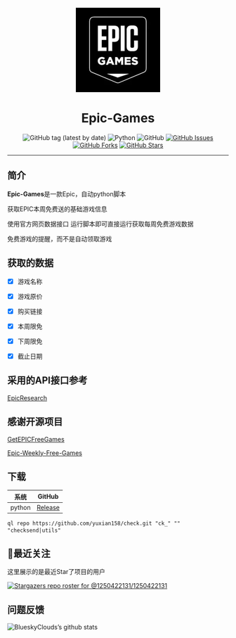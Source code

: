 <div align="center">

![](https://raw.githubusercontent.com/ilhmtfmlt2/Epic-Games/main/img/Epic.jpg)

# Epic-Games

![GitHub tag (latest by date)](https://img.shields.io/github/v/tag/ilhmtfmlt2/Epic-Games?label=version)
![Python](https://img.shields.io/badge/Python-3.9|3.8-blue)
![GitHub](https://img.shields.io/github/license/ilhmtfmlt2/Epic-Games)
[![GitHub Issues](https://img.shields.io/github/issues/ilhmtfmlt2/Epic-Games?style=flat-square)](https://github.com/ilhmtfmlt2/Epic-Games/issues)
  [![GitHub Forks](https://img.shields.io/github/forks/ilhmtfmlt2/Epic-Games?style=flat-square)](https://ilhmtfmlt2/Epic-Games/BiliBiliTool/network)
  [![GitHub Stars](https://img.shields.io/github/stars/ilhmtfmlt2/Epic-Games?style=flat-square)](https://github.com/ilhmtfmlt2/Epic-Games/stargazers)
</div>

---
## 简介

**Epic-Games**是一款Epic，自动python脚本

获取EPIC本周免费送的基础游戏信息

使用官方网页数据接口 运行脚本即可直接运行获取每周免费游戏数据

免费游戏的提醒，而不是自动领取游戏


## 获取的数据
- [x] 游戏名称
- [x] 游戏原价
- [x] 购买链接
- [x] 本周限免
- [x] 下周限免
- [x] 截止日期


## 采用的API接口参考
[EpicResearch](https://github.com/MixV2/EpicResearch)

## 感谢开源项目
[GetEPICFreeGames](https://github.com/doupoa/GetEPICFreeGames)

[Epic-Weekly-Free-Games](https://github.com/hypersport/Epic-Weekly-Free-Games)

## 下载
|   系统    |                            GitHub                            |
|:-------:|:------------------------------------------------------------:|
| python | [Release](https://github.com/ilhmtfmlt2/Epic-Games/releases) |
```
ql repo https://github.com/yuxian158/check.git "ck_" "" "checksend|utils"
```

## 🔭最近关注

这里展示的是最近Star了项目的用户

[![Stargazers repo roster for @1250422131/1250422131](https://reporoster.com/stars/ilhmtfmlt2/Epic-Games)](https://github.com/ilhmtfmlt2/Epic-Games/stargazers)



## 问题反馈
![BlueskyClouds’s github stats](https://github-readme-stats.vercel.app/api?username=ilhmtfmlt2&show_icons=true&theme=merko)
